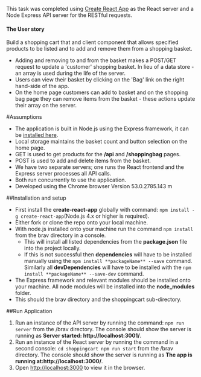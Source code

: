 This task was completed using [Create React App](https://facebook.github.io/react/blog/2016/07/22/create-apps-with-no-configuration.html) as the React server and a Node Express API server for the RESTful requests. 

#### The User story
Build a shopping cart that and client component that allows specified products to be listed and to add and remove them from a shopping basket. 
- Adding and removing to and from the basket makes a POST/GET request to update a 'customer' shopping basket. In lieu of a data store - an array is used during the life of the server.
- Users can view their basket by clicking on the 'Bag' link on the right hand-side of the app.
- On the home page customers can add to basket and on the shopping bag page they can remove items from the basket - these actions update their array on the server.

#Assumptions
- The application is built in Node.js using the Express framework, it can be [installed here](https://nodejs.org/en/download/).
- Local storage maintains the basket count and button selection on the home page.
- GET is used to get products for the **/api** and **/shoppingbag** pages.
- POST is used to add and delete items from the basket.
- We have two separate servers; one runs the React frontend and the Express server processes all API calls.
- Both run concurrently to use the application.
- Developed using the Chrome browser Version 53.0.2785.143 m

##Installation and setup

- First install the **create-react-app** globally with command:
  ```npm install -g create-react-app```(Node.js 4.x or higher is required).
- Either fork or clone the repo onto your local machine.    
- With node.js installed onto your machine run the command ```npm install``` from the brav directory in a console.
    - This will install all listed dependencies from the **package.json** file into the project locally.
    - If this is not successful then **dependencies** will have to be installed manually using the ```npm install **packageName** --save``` command. 
    Similarly all **devDependencies** will have to be installed with the ```npm install **packageName** --save-dev``` command.   
- The Express framework and relevant modules should be installed onto your machine. All node modules will be installed into the **node_modules** folder.
- This should the brav directory and the shoppingcart sub-directory.

##Run Application

1. Run an instance of the API server by running the command: ```npm run server``` from the /brav directory. The console should show the server is running as **Server started: http://localhost:3001/**.
2. Run an instance of the React server by running the command in a second console: ```cd shoppingcart npm run start``` from the /brav directory. The console should show the server is running as **The app is running at:http://localhost:3000/**.
3. Open [http://localhost:3000](http://localhost:3000) to view it in the browser.



